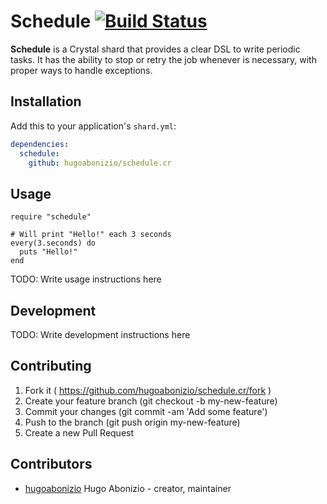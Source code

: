# Schedule [![Build Status](https://travis-ci.org/hugoabonizio/schedule.cr.svg?branch=master)](https://travis-ci.org/hugoabonizio/schedule.cr)

**Schedule** is a Crystal shard that provides a clear DSL to write periodic tasks. It has the ability to stop or retry the job whenever is necessary, with proper ways to handle exceptions.

## Installation

Add this to your application's `shard.yml`:

```yaml
dependencies:
  schedule:
    github: hugoabonizio/schedule.cr
```

## Usage

```crystal
require "schedule"

# Will print "Hello!" each 3 seconds
every(3.seconds) do
  puts "Hello!"
end
```

TODO: Write usage instructions here

## Development

TODO: Write development instructions here

## Contributing

1. Fork it ( https://github.com/hugoabonizio/schedule.cr/fork )
2. Create your feature branch (git checkout -b my-new-feature)
3. Commit your changes (git commit -am 'Add some feature')
4. Push to the branch (git push origin my-new-feature)
5. Create a new Pull Request

## Contributors

- [hugoabonizio](https://github.com/hugoabonizio) Hugo Abonizio - creator, maintainer
